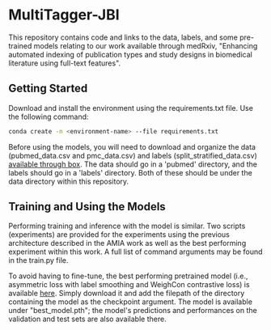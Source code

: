 # MultiTagger-JBI

This repository contains code and links to the data, labels, and some pre-trained models relating to our work available through medRxiv, "Enhancing automated indexing of publication types and study designs in biomedical literature using full-text features".

## Getting Started

Download and install the environment using the requirements.txt file. Use the following command:
```bash
conda create -n <environment-name> --file requirements.txt
```

Before using the models, you will need to download and organize the data (pubmed_data.csv and pmc_data.csv) and labels (split_stratified_data.csv) [available through box](https://uofi.box.com/s/lgvnrqqukab4b4izu7wr7dc4ood0z8w2). The data should go in a 'pubmed' directory, and the labels should go in a 'labels' directory. Both of these should be under the data directory within this repository.

## Training and Using the Models

Performing training and inference with the model is similar. Two scripts (experiments) are provided for the experiments using the previous architecture described in the AMIA work as well as the best performing experiment within this work. A full list of command arguments may be found in the train.py file. 

To avoid having to fine-tune, the best performing pretrained model (i.e., asymmetric loss with label smoothing and WeighCon contrastive loss) is available [here](https://uofi.box.com/s/uspvg8s3hwzkp3zcd89jxrpj7ift4jqp). Simply download it and add the filepath of the directory containing the model as the checkpoint argument. The model is available under "best_model.pth"; the model's predictions and performances on the validation and test sets are also available there.
